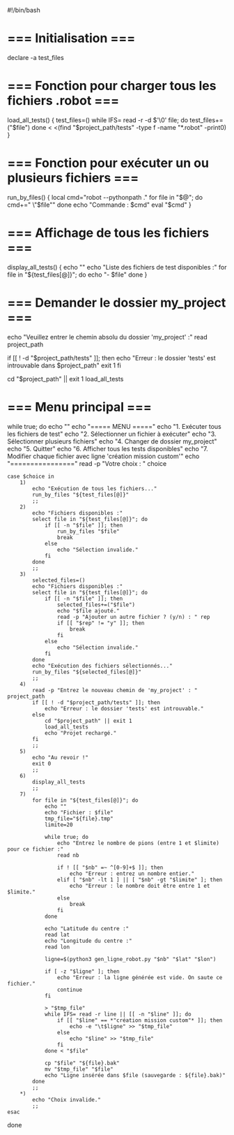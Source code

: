#!/bin/bash

# === Initialisation ===
declare -a test_files

# === Fonction pour charger tous les fichiers .robot ===
load_all_tests() {
    test_files=()
    while IFS= read -r -d $'\0' file; do
        test_files+=("$file")
    done < <(find "$project_path/tests" -type f -name "*.robot" -print0)
}

# === Fonction pour exécuter un ou plusieurs fichiers ===
run_by_files() {
    local cmd="robot --pythonpath ."
    for file in "$@"; do
        cmd+=" \"$file\""
    done
    echo "Commande : $cmd"
    eval "$cmd"
}

# === Affichage de tous les fichiers ===
display_all_tests() {
    echo ""
    echo "Liste des fichiers de test disponibles :"
    for file in "${test_files[@]}"; do
        echo "- $file"
    done
}

# === Demander le dossier my_project ===
echo "Veuillez entrer le chemin absolu du dossier 'my_project' :"
read project_path

if [[ ! -d "$project_path/tests" ]]; then
    echo "Erreur : le dossier 'tests' est introuvable dans $project_path"
    exit 1
fi

cd "$project_path" || exit 1
load_all_tests

# === Menu principal ===
while true; do
    echo ""
    echo "===== MENU ====="
    echo "1. Exécuter tous les fichiers de test"
    echo "2. Sélectionner un fichier à exécuter"
    echo "3. Sélectionner plusieurs fichiers"
    echo "4. Changer de dossier my_project"
    echo "5. Quitter"
    echo "6. Afficher tous les tests disponibles"
    echo "7. Modifier chaque fichier avec ligne 'création mission custom'"
    echo "================"
    read -p "Votre choix : " choice

    case $choice in
        1)
            echo "Exécution de tous les fichiers..."
            run_by_files "${test_files[@]}"
            ;;
        2)
            echo "Fichiers disponibles :"
            select file in "${test_files[@]}"; do
                if [[ -n "$file" ]]; then
                    run_by_files "$file"
                    break
                else
                    echo "Sélection invalide."
                fi
            done
            ;;
        3)
            selected_files=()
            echo "Fichiers disponibles :"
            select file in "${test_files[@]}"; do
                if [[ -n "$file" ]]; then
                    selected_files+=("$file")
                    echo "$file ajouté."
                    read -p "Ajouter un autre fichier ? (y/n) : " rep
                    if [[ "$rep" != "y" ]]; then
                        break
                    fi
                else
                    echo "Sélection invalide."
                fi
            done
            echo "Exécution des fichiers sélectionnés..."
            run_by_files "${selected_files[@]}"
            ;;
        4)
            read -p "Entrez le nouveau chemin de 'my_project' : " project_path
            if [[ ! -d "$project_path/tests" ]]; then
                echo "Erreur : le dossier 'tests' est introuvable."
            else
                cd "$project_path" || exit 1
                load_all_tests
                echo "Projet rechargé."
            fi
            ;;
        5)
            echo "Au revoir !"
            exit 0
            ;;
        6)
            display_all_tests
            ;;
        7)
            for file in "${test_files[@]}"; do
                echo ""
                echo "Fichier : $file"
                tmp_file="${file}.tmp"
                limite=20

                while true; do
                    echo "Entrez le nombre de pions (entre 1 et $limite) pour ce fichier :"
                    read nb

                    if ! [[ "$nb" =~ ^[0-9]+$ ]]; then
                        echo "Erreur : entrez un nombre entier."
                    elif [ "$nb" -lt 1 ] || [ "$nb" -gt "$limite" ]; then
                        echo "Erreur : le nombre doit être entre 1 et $limite."
                    else
                        break
                    fi
                done

                echo "Latitude du centre :"
                read lat
                echo "Longitude du centre :"
                read lon

                ligne=$(python3 gen_ligne_robot.py "$nb" "$lat" "$lon")

                if [ -z "$ligne" ]; then
                    echo "Erreur : la ligne générée est vide. On saute ce fichier."
                    continue
                fi

                > "$tmp_file"
                while IFS= read -r line || [[ -n "$line" ]]; do
                    if [[ "$line" == *"création mission custom"* ]]; then
                        echo -e "\t$ligne" >> "$tmp_file"
                    else
                        echo "$line" >> "$tmp_file"
                    fi
                done < "$file"

                cp "$file" "${file}.bak"
                mv "$tmp_file" "$file"
                echo "Ligne insérée dans $file (sauvegarde : ${file}.bak)"
            done
            ;;
        *)
            echo "Choix invalide."
            ;;
    esac
done
